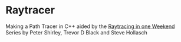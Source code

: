 <h1> Raytracer</h1>
Making a Path Tracer in C++  aided by the <a href="https://raytracing.github.io/">Raytracing in one Weekend</a> Series by Peter Shirley, Trevor D Black and Steve Hollasch
